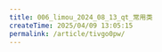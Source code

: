 ```yaml
---
title: 006_limou_2024_08_13_qt_常用类
createTime: 2025/04/09 13:05:15
permalink: /article/tivgo0pw/
---
```

